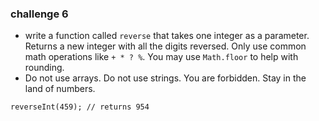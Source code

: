 
### challenge 6
* write a function called `reverse` that takes one integer as a parameter. Returns a new integer with all the digits reversed. Only use common math operations like `+ * ? %`. You may use `Math.floor` to help with rounding.
* Do not use arrays. Do not use strings. You are forbidden. Stay in the land of numbers.

```reverseInt(459); // returns 954```